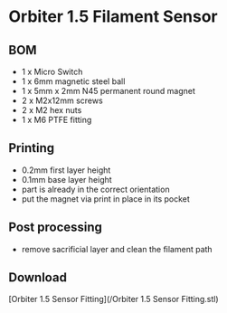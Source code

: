 # Orbiter 1.5 Filament Sensor

## BOM
- 1 x Micro Switch
- 1 x 6mm magnetic steel ball
- 1 x 5mm x 2mm N45 permanent round magnet
- 2 x M2x12mm screws 
- 2 x M2 hex nuts
- 1 x M6 PTFE fitting

## Printing
- 0.2mm first layer height
- 0.1mm base layer height
- part is already in the correct orientation
- put the magnet via print in place in its pocket

## Post processing
- remove sacrificial layer and clean the filament path

## Download
[Orbiter 1.5 Sensor Fitting](/Orbiter 1.5 Sensor Fitting.stl)
